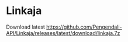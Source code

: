 # Linkaja

Download latest https://github.com/Pengendali-API/Linkaja/releases/latest/download/linkaja.7z
